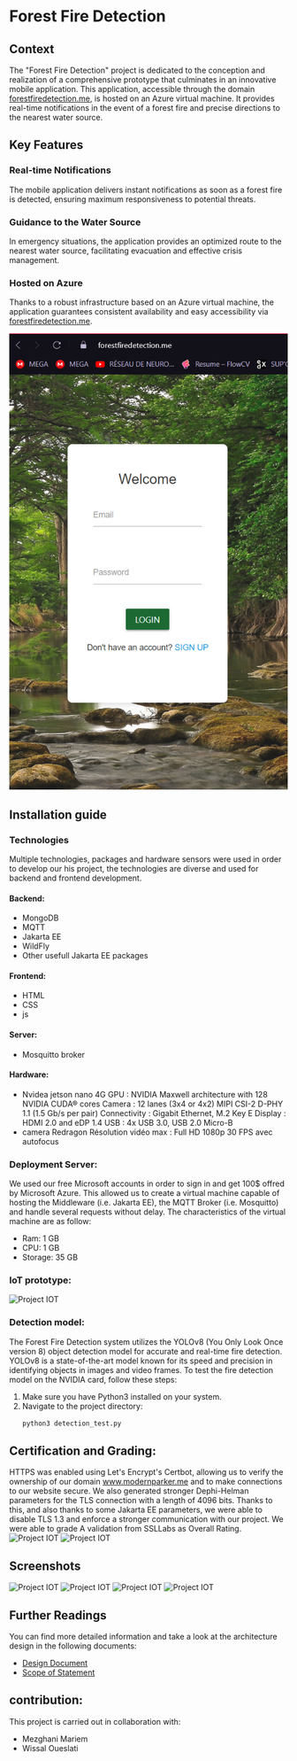 # Forest Fire Detection
## Context
The "Forest Fire Detection" project is dedicated to the conception and realization of a comprehensive prototype that culminates in an innovative mobile application. This application, accessible through the domain [forestfiredetection.me](https://forestfiredetection.me), is hosted on an Azure virtual machine. It provides real-time notifications in the event of a forest fire and precise directions to the nearest water source.

## Key Features

### Real-time Notifications

The mobile application delivers instant notifications as soon as a forest fire is detected, ensuring maximum responsiveness to potential threats.

### Guidance to the Water Source

In emergency situations, the application provides an optimized route to the nearest water source, facilitating evacuation and effective crisis management.

### Hosted on Azure

Thanks to a robust infrastructure based on an Azure virtual machine, the application guarantees consistent availability and easy accessibility via [forestfiredetection.me](https://forestfiredetection.me).

![Project IOT](docs/media/interface.png)

## Installation guide
### Technologies
Multiple technologies, packages and hardware sensors were used in order to develop our his project, the technologies are diverse and used for backend and frontend development.
#### Backend:
  - MongoDB
  - MQTT
  - Jakarta EE
  - WildFly
  - Other usefull Jakarta EE packages
#### Frontend:
  - HTML
  - CSS
  - js
#### Server:
  -   Mosquitto broker
#### Hardware:
  -   Nvidea jetson nano 4G
GPU	: NVIDIA Maxwell architecture with 128 NVIDIA CUDA® cores
Camera	: 12 lanes (3x4 or 4x2) MIPI CSI-2 D-PHY 1.1 (1.5 Gb/s per pair)
Connectivity :	Gigabit Ethernet, M.2 Key E
Display	: HDMI 2.0 and eDP 1.4
USB	: 4x USB 3.0, USB 2.0 Micro-B
  -   camera Redragon
Résolution vidéo max : Full HD 1080p
30 FPS avec autofocus
### Deployment Server:
We used our free Microsoft accounts in order to sign in and get 100$ offred by Microsoft Azure. This allowed us to create a virtual machine capable of hosting the Middleware (i.e. Jakarta EE), the MQTT Broker (i.e. Mosquitto) and handle several requests without delay. The characteristics of the virtual machine are as follow:
  - Ram: 1 GB
  - CPU: 1 GB
  - Storage: 35 GB
###  IoT prototype:
![Project IOT](docs/media/iot.png)
### Detection model:
The Forest Fire Detection system utilizes the YOLOv8 (You Only Look Once version 8) object detection model for accurate and real-time fire detection. YOLOv8 is a state-of-the-art model known for its speed and precision in identifying objects in images and video frames.
To test the fire detection model on the NVIDIA card, follow these steps:
1. Make sure you have Python3 installed on your system.
2. Navigate to the project directory:
   ```bash
   python3 detection_test.py
## Certification and Grading:
HTTPS was enabled using Let's Encrypt's Certbot, allowing us to verify the ownership of our domain www.modernparker.me and to make connections to our website secure. We also generated stronger Dephi-Helman parameters for the TLS connection with a length of 4096 bits. Thanks to this, and also thanks to some Jakarta EE parameters, we were able to disable TLS 1.3 and enforce a stronger communication with our project. We were able to grade A validation from SSLLabs as Overall Rating.
![Project IOT](docs/media/SSL-Report.JPG)
![Project IOT](docs/media/ProtocolDetails.JPG)
## Screenshots
![Project IOT](docs/media/Login-interface.JPG) ![Project IOT](docs/media/UserHome-interface.JPG)
![Project IOT](docs/media/Menu-interface.JPG) ![Project IOT](docs/media/Route_to_the_nearest_water_source.JPG)
## Further Readings
You can find more detailed information and take a look at the architecture design in the following documents:

- [Design Document](docs/DesignDocument.md)
- [Scope of Statement](docs/ScopeOfStatement.md)

## contribution:
This project is carried out in collaboration with:
  - Mezghani Mariem
  - Wissal Oueslati
